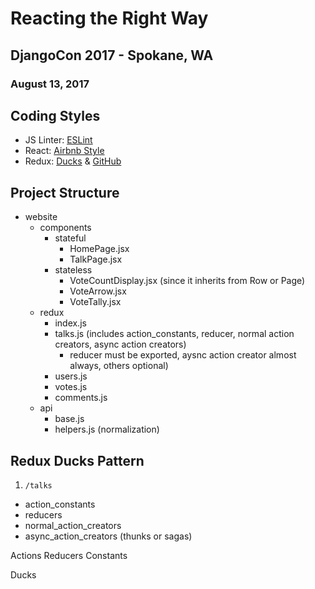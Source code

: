 # Reacting the Right Way
## DjangoCon 2017 - Spokane, WA
### August 13, 2017

## Coding Styles
* JS Linter: [ESLint](https://www.npmjs.com/package/eslint-config-airbnb)
* React: [Airbnb Style](https://github.com/airbnb/javascript/tree/master/react)
* Redux: [Ducks](https://medium.com/@scbarrus/the-ducks-file-structure-for-redux-d63c41b7035c) &amp; [GitHub](https://github.com/erikras/ducks-modular-redux)

## Project Structure
- website
    - components
        - stateful
            - HomePage.jsx
            - TalkPage.jsx
        - stateless
            - VoteCountDisplay.jsx (since it inherits from Row or Page)
            - VoteArrow.jsx
            - VoteTally.jsx
    - redux
        - index.js
        - talks.js (includes action_constants, reducer, normal action creators, async action creators)
            - reducer must be exported, aysnc action creator almost always, others optional)
        - users.js
        - votes.js
        - comments.js
    - api
        - base.js
        - helpers.js (normalization)

## Redux Ducks Pattern
1. `/talks`
  - action_constants
  - reducers
  - normal_action_creators
  - async_action_creators (thunks or sagas)

Actions
Reducers
Constants

Ducks

